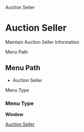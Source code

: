 
Auction Seller
# Auction Seller


Maintain Auction Seller Information

Menu Path
## Menu Path



- Auction Seller

Menu Type
### Menu Type

**Window**


[Auction Seller](functional-guide/window/window-auction-seller.md)